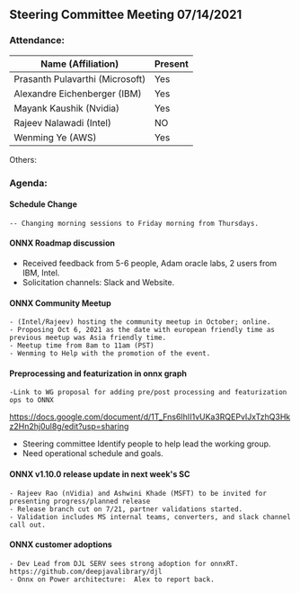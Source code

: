 ## Steering Committee Meeting 07/14/2021

### Attendance:

| Name (Affiliation)              | Present  |
| ------------------------------- | -------- |
| Prasanth Pulavarthi (Microsoft) |  Yes     |
| Alexandre Eichenberger (IBM)    |  Yes     |
| Mayank Kaushik (Nvidia)         |  Yes     |
| Rajeev Nalawadi (Intel)         |  NO      |
| Wenming Ye (AWS)                |  Yes     |

Others:

### Agenda:
  #### Schedule Change
    -- Changing morning sessions to Friday morning from Thursdays. 
    
  #### ONNX Roadmap discussion
   - Received feedback from 5-6 people, Adam oracle labs, 2 users from IBM, Intel.
   - Solicitation channels: Slack and Website. 
    
  #### ONNX Community Meetup
    - (Intel/Rajeev) hosting the community meetup in October; online. 
    - Proposing Oct 6, 2021 as the date with european friendly time as previous meetup was Asia friendly time.
    - Meetup time from 8am to 11am (PST)
    - Wenming to Help with the promotion of the event.
      
  #### Preprocessing and featurization in onnx graph
    -Link to WG proposal for adding pre/post processing and featurization ops to ONNX
https://docs.google.com/document/d/1T_Fns6IhII1vUKa3RQEPvIJxTzhQ3Hkz2Hn2hj0ul8g/edit?usp=sharing
  - Steering committee Identify people to help lead the working group.
  - Need operational schedule and goals.

  #### ONNX v1.10.0 release update in next week's SC
    - Rajeev Rao (nVidia) and Ashwini Khade (MSFT) to be invited for presenting progress/planned release 
    - Release branch cut on 7/21, partner validations started.
    - Validation includes MS internal teams, converters, and slack channel call out.
    
  #### ONNX customer adoptions
    - Dev Lead from DJL SERV sees strong adoption for onnxRT. https://github.com/deepjavalibrary/djl  
    - Onnx on Power architecture:  Alex to report back.
   

  
